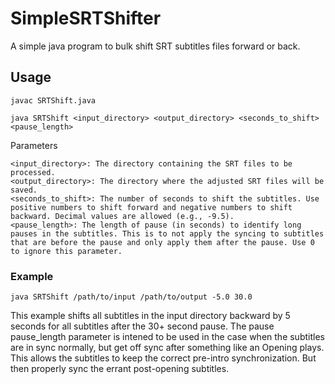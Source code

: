 # SimpleSRTShifter
A simple java program to bulk shift SRT subtitles files forward or back.

## Usage
`javac SRTShift.java`

`java SRTShift <input_directory> <output_directory> <seconds_to_shift> <pause_length>`

Parameters

    <input_directory>: The directory containing the SRT files to be processed.
    <output_directory>: The directory where the adjusted SRT files will be saved.
    <seconds_to_shift>: The number of seconds to shift the subtitles. Use positive numbers to shift forward and negative numbers to shift backward. Decimal values are allowed (e.g., -9.5).
    <pause_length>: The length of pause (in seconds) to identify long pauses in the subtitles. This is to not apply the syncing to subtitles that are before the pause and only apply them after the pause. Use 0 to ignore this parameter.

### Example

`java SRTShift /path/to/input /path/to/output -5.0 30.0`

This example shifts all subtitles in the input directory backward by 5 seconds for all subtitles after the 30+ second pause.
The pause pause_length parameter is intened to be used in the case when the subtitles are in sync normally, but get off sync after something like an Opening plays.
This allows the subtitles to keep the correct pre-intro synchronization. But then properly sync the errant post-opening subtitles.
